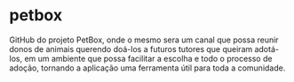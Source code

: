 # petbox
GitHub do projeto PetBox, onde o mesmo sera um canal que possa reunir donos de animais querendo doá-los a futuros tutores que queiram adotá-los, em um ambiente que possa facilitar a escolha e todo o processo de adoção, tornando a aplicação uma ferramenta útil para toda a comunidade.
